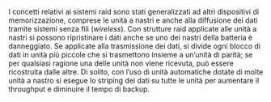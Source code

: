 I concetti relativi ai sistemi raid sono stati generalizzati ad altri dispositivi di memorizzazione, comprese le unità a nastri e anche alla diffusione dei dati tramite sistemi senza fili (_wireless_). 
Con strutture raid applicate alle unità a nastri si possono ripristinare i dati anche se uno dei nastri della batteria è danneggiato. 
Se applicate alla trasmissione dei dati, si divide ogni blocco di dati in unità più piccole che si trasmettono insieme a un’unità di parità; se per qualsiasi ragione una delle unità non viene ricevuta, può essere ricostruita dalle altre. Di solito, con l’uso di unità automatiche dotate di molte unità a nastro si esegue lo striping dei dati su tutte le unità per aumentare il throughput e diminuire il tempo di backup.